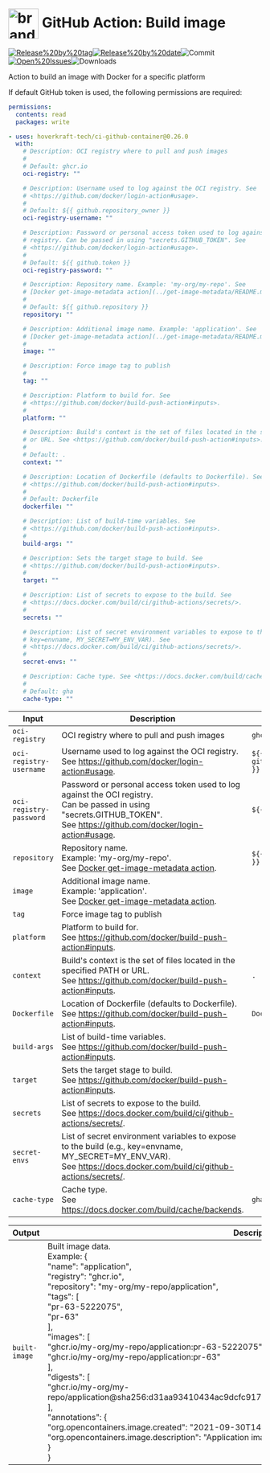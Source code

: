 <!-- start title -->

# <img src=".github/ghadocs/branding.svg" width="60px" align="center" alt="branding<icon:package color:gray-dark>" /> GitHub Action: Build image

<!-- end title -->
<!--
// jscpd:ignore-start
-->
<!-- markdownlint-disable MD013 -->
<!-- start badges -->

<a href="https%3A%2F%2Fgithub.com%2Fhoverkraft-tech%2Fci-github-container%2Freleases%2Flatest"><img src="https://img.shields.io/github/v/release/hoverkraft-tech/ci-github-container?display_name=tag&sort=semver&logo=github&style=flat-square" alt="Release%20by%20tag" /></a><a href="https%3A%2F%2Fgithub.com%2Fhoverkraft-tech%2Fci-github-container%2Freleases%2Flatest"><img src="https://img.shields.io/github/release-date/hoverkraft-tech/ci-github-container?display_name=tag&sort=semver&logo=github&style=flat-square" alt="Release%20by%20date" /></a><img src="https://img.shields.io/github/last-commit/hoverkraft-tech/ci-github-container?logo=github&style=flat-square" alt="Commit" /><a href="https%3A%2F%2Fgithub.com%2Fhoverkraft-tech%2Fci-github-container%2Fissues"><img src="https://img.shields.io/github/issues/hoverkraft-tech/ci-github-container?logo=github&style=flat-square" alt="Open%20Issues" /></a><img src="https://img.shields.io/github/downloads/hoverkraft-tech/ci-github-container/total?logo=github&style=flat-square" alt="Downloads" />

<!-- end badges -->
<!-- markdownlint-enable MD013 -->
<!--
// jscpd:ignore-end
-->
<!-- start description -->

Action to build an image with Docker for a specific platform

<!-- end description -->
<!-- start contents -->
<!-- end contents -->

If default GitHub token is used, the following permissions are required:

```yml
permissions:
  contents: read
  packages: write
```

<!-- start usage -->

```yaml
- uses: hoverkraft-tech/ci-github-container@0.26.0
  with:
    # Description: OCI registry where to pull and push images
    #
    # Default: ghcr.io
    oci-registry: ""

    # Description: Username used to log against the OCI registry. See
    # <https://github.com/docker/login-action#usage>.
    #
    # Default: ${{ github.repository_owner }}
    oci-registry-username: ""

    # Description: Password or personal access token used to log against the OCI
    # registry. Can be passed in using "secrets.GITHUB_TOKEN". See
    # <https://github.com/docker/login-action#usage>.
    #
    # Default: ${{ github.token }}
    oci-registry-password: ""

    # Description: Repository name. Example: 'my-org/my-repo'. See
    # [Docker get-image-metadata action](../get-image-metadata/README.md).
    #
    # Default: ${{ github.repository }}
    repository: ""

    # Description: Additional image name. Example: 'application'. See
    # [Docker get-image-metadata action](../get-image-metadata/README.md).
    #
    image: ""

    # Description: Force image tag to publish
    #
    tag: ""

    # Description: Platform to build for. See
    # <https://github.com/docker/build-push-action#inputs>.
    #
    platform: ""

    # Description: Build's context is the set of files located in the specified PATH
    # or URL. See <https://github.com/docker/build-push-action#inputs>.
    #
    # Default: .
    context: ""

    # Description: Location of Dockerfile (defaults to Dockerfile). See
    # <https://github.com/docker/build-push-action#inputs>.
    #
    # Default: Dockerfile
    dockerfile: ""

    # Description: List of build-time variables. See
    # <https://github.com/docker/build-push-action#inputs>.
    #
    build-args: ""

    # Description: Sets the target stage to build. See
    # <https://github.com/docker/build-push-action#inputs>.
    #
    target: ""

    # Description: List of secrets to expose to the build. See
    # <https://docs.docker.com/build/ci/github-actions/secrets/>.
    #
    secrets: ""

    # Description: List of secret environment variables to expose to the build (e.g.,
    # key=envname, MY_SECRET=MY_ENV_VAR). See
    # <https://docs.docker.com/build/ci/github-actions/secrets/>.
    #
    secret-envs: ""

    # Description: Cache type. See <https://docs.docker.com/build/cache/backends>.
    #
    # Default: gha
    cache-type: ""
```

<!-- end usage -->
<!-- start inputs -->

| **Input**                          | **Description**                                                                                                                                                                      | **Default**                                 | **Required** |
| ---------------------------------- | ------------------------------------------------------------------------------------------------------------------------------------------------------------------------------------ | ------------------------------------------- | ------------ |
| <code>oci-registry</code>          | OCI registry where to pull and push images                                                                                                                                           | <code>ghcr.io</code>                        | **true**     |
| <code>oci-registry-username</code> | Username used to log against the OCI registry.<br />See <https://github.com/docker/login-action#usage>.                                                                              | <code>${{ github.repository_owner }}</code> | **true**     |
| <code>oci-registry-password</code> | Password or personal access token used to log against the OCI registry.<br />Can be passed in using "secrets.GITHUB_TOKEN".<br />See <https://github.com/docker/login-action#usage>. | <code>${{ github.token }}</code>            | **true**     |
| <code>repository</code>            | Repository name.<br />Example: 'my-org/my-repo'.<br />See [Docker get-image-metadata action](../get-image-metadata/README.md).                                                       | <code>${{ github.repository }}</code>       | **false**    |
| <code>image</code>                 | Additional image name.<br />Example: 'application'.<br />See [Docker get-image-metadata action](../get-image-metadata/README.md).                                                    |                                             | **false**    |
| <code>tag</code>                   | Force image tag to publish                                                                                                                                                           |                                             | **false**    |
| <code>platform</code>              | Platform to build for.<br />See <https://github.com/docker/build-push-action#inputs>.                                                                                                |                                             | **true**     |
| <code>context</code>               | Build's context is the set of files located in the specified PATH or URL.<br />See <https://github.com/docker/build-push-action#inputs>.                                             | <code>.</code>                              | **false**    |
| <code>Dockerfile</code>            | Location of Dockerfile (defaults to Dockerfile).<br />See <https://github.com/docker/build-push-action#inputs>.                                                                      | <code>Dockerfile</code>                     | **false**    |
| <code>build-args</code>            | List of build-time variables.<br />See <https://github.com/docker/build-push-action#inputs>.                                                                                         |                                             | **false**    |
| <code>target</code>                | Sets the target stage to build.<br />See <https://github.com/docker/build-push-action#inputs>.                                                                                       |                                             | **false**    |
| <code>secrets</code>               | List of secrets to expose to the build.<br />See <https://docs.docker.com/build/ci/github-actions/secrets/>.                                                                         |                                             | **false**    |
| <code>secret-envs</code>           | List of secret environment variables to expose to the build (e.g., key=envname, MY_SECRET=MY_ENV_VAR).<br />See <https://docs.docker.com/build/ci/github-actions/secrets/>.          |                                             | **false**    |
| <code>cache-type</code>            | Cache type.<br />See <https://docs.docker.com/build/cache/backends>.                                                                                                                 | <code>gha</code>                            | **false**    |

<!-- end inputs -->
<!-- markdownlint-disable MD013 -->
<!-- start outputs -->

| **Output**               | **Description**                                                                                                                                                                                                                                                                                                                                                                                                                                                                                                                                                                                                                                                            |
| ------------------------ | -------------------------------------------------------------------------------------------------------------------------------------------------------------------------------------------------------------------------------------------------------------------------------------------------------------------------------------------------------------------------------------------------------------------------------------------------------------------------------------------------------------------------------------------------------------------------------------------------------------------------------------------------------------------------- |
| <code>built-image</code> | Built image data.<br />Example: {<br /> "name": "application",<br /> "registry": "ghcr.io",<br /> "repository": "my-org/my-repo/application",<br /> "tags": [<br /> "pr-63-5222075",<br /> "pr-63"<br /> ],<br /> "images": [<br /> "ghcr.io/my-org/my-repo/application:pr-63-5222075",<br /> "ghcr.io/my-org/my-repo/application:pr-63"<br /> ],<br /> "digests": [<br /> "ghcr.io/my-org/my-repo/application@sha256:d31aa93410434ac9dcfc9179cac2cb1fd4d7c27f11527addc40299c7c675f49d"<br /> ],<br /> "annotations": {<br /> "org.opencontainers.image.created": "2021-09-30T14:00:00Z",<br /> "org.opencontainers.image.description": "Application image"<br /> }<br />} |

<!-- end outputs -->
<!-- markdownlint-enable MD013 -->
<!-- start [.github/ghadocs/examples/] -->
<!-- end [.github/ghadocs/examples/] -->
